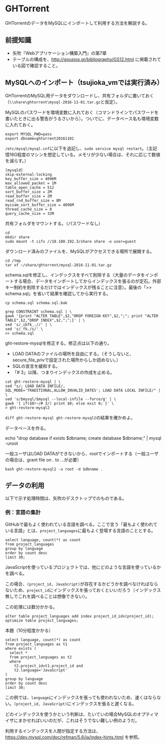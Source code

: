 # GHTorrent

GHTorrentのデータをMySQLにインポートして利用する方法を解説する。

## 前提知識

* 矢吹『Webアプリケーション構築入門』の第7章
* テーブルの構成を、http://gousios.gr/bibliography/GS12.html に掲載されている図で確認すること。

## MySQLへのインポート（tsujioka_vmでは実行済み）

GHTorrentのMySQL用データをダウンロードし、共有フォルダに置いておく（`\\share\ghtorrent\mysql-2016-11-01.tar.gz`と仮定）。

MySQLのパスワードを環境変数に入れておく（コマンドラインでパスワードを書いたときに出る警告がうるさいから）。ついでに、データベース名も環境変数に入れておく。

```
export MYSQL_PWD=pass
export dbname=ghtorrent20161101
```

`/etc/mysql/mysql.cnf`に以下を追記し、`sudo service mysql restart`。（主記憶16G程度のマシンを想定している。メモリが少ない場合は、それに応じて数値を減らす。）

```
[mysqld]
skip-external-locking
key_buffer_size = 4096M
max_allowed_packet = 1M
table_open_cache = 512
sort_buffer_size = 2M
read_buffer_size = 2M
read_rnd_buffer_size = 8M
myisam_sort_buffer_size = 4096M
thread_cache_size = 8
query_cache_size = 32M
```

共有フォルダをマウントする。（パスワードなし）

```
cd
mkdir share
sudo mount -t cifs //10.100.192.3/share share -o user=guest
```

ダウンロード済みのファイルを、MySQLがアクセスできる場所で展開する。

```
cd /tmp
tar xf ~/share/ghtorrent/mysql-2016-11-01.tar.gz
```

schema.sqlを修正し、インデックスをすべて削除する（大量のデータをインポートする場合、データをインポートしてからインデックスを張るのが定石。外部キー制約を削除するだけではインデックスが残ることに注意）。最後の「>> schema.sql」を省いて結果を確認してから実行する。

```
cp schema.sql schema.sql.bak

grep CONSTRAINT schema.sql | \
gawk '{print "ALTER TABLE",$2,"DROP FOREIGN KEY",$2,";"; print "ALTER TABLE",$2,"DROP INDEX",$2,";";}' | \
sed 's/_ibfk_.//' | \
sed 's/_fk./s/' \
>> schema.sql
```

ght-restore-mysqlを修正する。修正点は以下の通り。

* LOAD DATAのファイルの場所を自由にする。（そうしないと、secure_file_privで設定された場所からしか読めない。）
* SQLの宣言を緩和する。
* 「# 3」以降、つまりインデックスの作成を止める。

```
cat ght-restore-mysql | \
sed "s/; LOAD DATA INFILE/, SQL_MODE='TRADITIONAL,ALLOW_INVALID_DATES'; LOAD DATA LOCAL INFILE/" | \
sed 's/$mysql/$mysql --local-infile --force/g' | \
gawk '{ if($0!~/# 3/) print $0; else exit 0; }' \
> ght-restore-mysql2
```

`diff ght-restore-mysql ght-restore-mysql2`の結果を確かめよ。

データベースを作る。

echo "drop database if exists $dbname; create database $dbname;" | mysql -uroot

一般ユーザはLOAD DATAができないから、rootでインポートする（一般ユーザの場合は、grant file on *.* to ...が必要）

```
bash ght-restore-mysql2 -u root -d $dbname .
```

## データの利用

以下で示す処理時間は、矢吹のデスクトップでのものである。

### 例：言語の集計

GitHubで最もよく使われている言語を調べる。ここで言う「最もよく使われている言語」とは、`project_languages`に最もよく登場する言語のこととする。

```
select language, count(*) as count
from project_languages
group by language
order by count desc
limit 30;
```

JavaScriptを使っているプロジェクトでは、他にどのような言語を使っているかを調べる。

この場合、`(project_id, JavaScript)`が存在するかどうかを調べなければならないため、`project_id`にインデックスを張っておくといいだろう（インデックス無しでこれを調べることは想像できない）。

この処理には数分かかる。

```
alter table project_languages add index project_id_idx(project_id);
optimize table project_languages;
```

本題（10分程度かかる）

```
select language, count(*) as count
from project_languages as t1
where exists (
  select *
  from project_languages as t2
  where
    t2.project_id=t1.project_id and
    t2.language='JavaScript'
)
group by language
order by count desc
limit 30;
```

この例では、`language`にインデックスを張っても使われないため、速くはならない。`(project_id, JavaScript)`にインデックスを張ると遅くなる。

どのインデックスを使うかという判断は、たいていの場合MySQLのオプティマイザにまかせればいいのだが、これはそうでない難しい例のようだ。

利用するインデックスを人間が指定する方法は、https://dev.mysql.com/doc/refman/5.6/ja/index-hints.html を参照。
